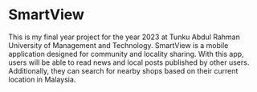 # SmartView
This is my final year project for the year 2023 at Tunku Abdul Rahman University of Management and Technology. SmartView is a mobile application designed for community and locality sharing. With this app, users will be able to read news and local posts published by other users. Additionally, they can search for nearby shops based on their current location in Malaysia.
